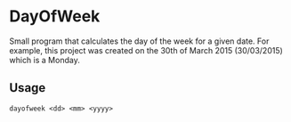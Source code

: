 # DayOfWeek

Small program that calculates the day of the week for a given date. For example, this project was created on the 30th of March 2015 (30/03/2015) which is a Monday.

## Usage
`dayofweek <dd> <mm> <yyyy>`
